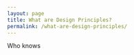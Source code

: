 ```yaml
---
layout: page
title: What are Design Principles?
permalink: /what-are-design-principles/
---
```

Who knows

